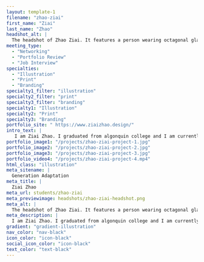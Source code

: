 ```yaml
---
layout: template-1
filename: "zhao-ziai"
first_name: "Ziai"
last_name: "Zhao"
headshot_alt: |
  The headshot of Zhao Ziai. It features a person wearing octagonal glasses and a necklace staring serenely at the camera. The person is young and has long, brown hair.
meeting_type:
  - "Networking"
  - "Portfolio Review"
  - "Job Interview"
specialties:
  - "Illustration"
  - "Print"
  - "Branding"
specialty1_filter: "illustration"
specialty2_filter: "print"
specialty3_filter: "branding"
specialty1: "Illustration"
specialty2: "Print"
specialty3: "Branding"
portfolio_site: " https://www.ziaizhao.design/"
intro_text: |
   I am Ziai Zhao. I graduated from algonquin college and I am currently a freelance designer.
portfolio_image1: "/projects/zhao-ziai-project-1.jpg"
portfolio_image2: "/projects/zhao-ziai-project-2.jpg"
portfolio_image3: "/projects/zhao-ziai-project-3.jpg"
portfolio_video4: "/projects/zhao-ziai-project-4.mp4"
html_class: "illustration"
meta_sitename: |
  Generation Adaptation
meta_title: |
  Ziai Zhao
meta_url: students/zhao-ziai
meta_previewimage: headshots/zhao-ziai-headshot.png
meta_alt: |
  The headshot of Zhao Ziai. It features a person wearing octagonal glasses and a necklace staring serenely at the camera. The person is young and has long, brown hair.
meta_description: |
  I am Ziai Zhao. I graduated from algonquin college and I am currently a freelance designer.
gradient: "gradient-illustration"
nav_color: "nav-black"
icon_color: "icon-black"
social_icon_color: "icon-black"
text_color: "text-black"
---
```

